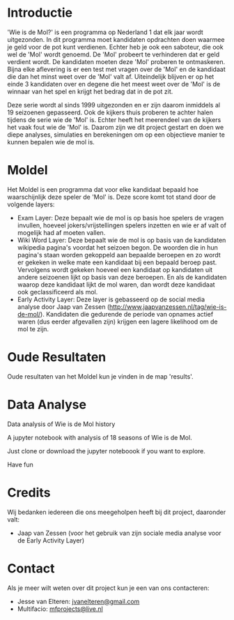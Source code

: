 <meta name="google-site-verification" content="6bo9ocH7-03n2yvYKGEUXYO7lzdZomdxmNmzWgcCqgA" />

# Introductie
'Wie is de Mol?' is een programma op Nederland 1 dat elk jaar wordt uitgezonden. In dit programma moet kandidaten opdrachten doen waarmee je geld voor de pot kunt verdienen. Echter heb je ook een saboteur, die ook wel de 'Mol' wordt genoemd. De 'Mol' probeert te verhinderen dat er geld verdient wordt. De kandidaten moeten deze 'Mol' proberen te ontmaskeren. Bijna elke aflevering is er een test met vragen over de 'Mol' en de kandidaat die dan het minst weet over de 'Mol' valt af. Uiteindelijk blijven er op het einde 3 kandidaten over en degene die het meest weet over de 'Mol' is de winnaar van het spel en krijgt het bedrag dat in de pot zit. 

Deze serie wordt al sinds 1999 uitgezonden en er zijn daarom inmiddels al 19 seizoenen gepasseerd. Ook de kijkers thuis proberen te achter halen tijdens de serie wie de 'Mol' is. Echter heeft het meerendeel van de kijkers het vaak fout wie de 'Mol' is. Daarom zijn we dit project gestart en doen we diepe analyses, simulaties en berekeningen om op een objectieve manier te kunnen bepalen wie de mol is.

# Moldel
Het Moldel is een programma dat voor elke kandidaat bepaald hoe waarschijnlijk deze speler de 'Mol' is. Deze score komt tot stand door de volgende layers:
* Exam Layer: Deze bepaalt wie de mol is op basis hoe spelers de vragen invullen, hoeveel jokers/vrijstellingen spelers inzetten en wie er af valt of mogelijk had af moeten vallen.
* Wiki Word Layer: Deze bepaalt wie de mol is op basis van de kandidaten wikipedia pagina's voordat het seizoen begon. De woorden die in hun pagina's staan worden gekoppeld aan bepaalde beroepen en zo wordt er gekeken in welke mate een kandidaat bij een bepaald beroep past. Vervolgens wordt gekeken hoeveel een kandidaat op kandidaten uit andere seizoenen lijkt op basis van deze beroepen. En als de kandidaten waarop deze kandidaat lijkt de mol waren, dan wordt deze kandidaat ook geclassificeerd als mol.
* Early Activity Layer: Deze layer is gebasseerd op de social media analyse door Jaap van Zessen (http://www.jaapvanzessen.nl/tag/wie-is-de-mol/). Kandidaten die gedurende de periode van opnames actief waren (dus eerder afgevallen zijn) krijgen een lagere likelihood om de mol te zijn.

# Oude Resultaten
Oude resultaten van het Moldel kun je vinden in de map 'results'.

# Data Analyse
Data analysis of Wie is de Mol history

A jupyter notebook with analysis of 18 seasons of Wie is de Mol.

Just clone or download the jupyter noteboook if you want to explore.

Have fun

# Credits
Wij bedanken iedereen die ons meegeholpen heeft bij dit project, daaronder valt:
* Jaap van Zessen (voor het gebruik van zijn sociale media analyse voor de Early Activity Layer)

# Contact
Als je meer wilt weten over dit project kun je een van ons contacteren:
* Jesse van Elteren: jvanelteren@gmail.com
* Multifacio: mfprojects@live.nl
